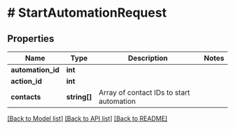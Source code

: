 # # StartAutomationRequest

## Properties

Name | Type | Description | Notes
------------ | ------------- | ------------- | -------------
**automation_id** | **int** |  |
**action_id** | **int** |  |
**contacts** | **string[]** | Array of contact IDs to start automation |

[[Back to Model list]](../../README.md#models) [[Back to API list]](../../README.md#endpoints) [[Back to README]](../../README.md)
